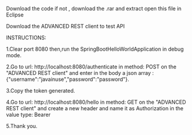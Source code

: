 Download the code if not , download the .rar and extract open this file in Eclipse

Download the ADVANCED REST client to test API

INSTRUCTIONS:

1.Clear port 8080 then,run the SpringBootHelloWorldApplication in debug mode.

2.Go to url: http://localhost:8080/authenticate in method: POST on the "ADVANCED REST client" and enter in the body a json array : {"username":"javainuse","password":"password"}.

3.Copy the token generated.

4.Go to url: http://localhost:8080/hello in method: GET on the "ADVANCED REST client" and create a new header and name it as Authorization in the value type: Bearer <paste copied token>

5.Thank you.
